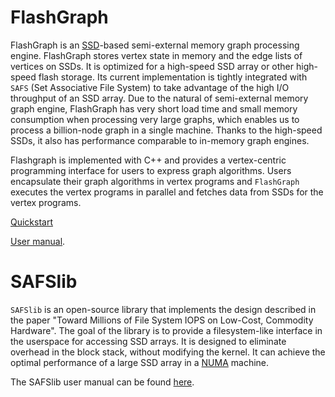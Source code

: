 FlashGraph
===========

FlashGraph is an [SSD](http://en.wikipedia.org/wiki/Solid-state_drive)-based
semi-external memory graph processing engine. FlashGraph stores vertex state
in memory and the edge lists of vertices on SSDs. It is optimized for a high-speed
SSD array or other high-speed flash storage. Its current implementation is tightly
integrated with `SAFS` (Set Associative File System) to take advantage of
the high I/O throughput of an SSD array. Due to the natural of semi-external memory
graph engine, FlashGraph has very short load time and small memory consumption
when processing very large graphs, which enables us to process a billion-node
graph in a single machine. Thanks to the high-speed SSDs, it also has performance
comparable to in-memory graph engines.

Flashgraph is implemented with C++ and provides a vertex-centric programming
interface for users to express graph algorithms. Users encapsulate their graph
algorithms in vertex programs and `FlashGraph` executes the vertex programs
in parallel and fetches data from SSDs for the vertex programs.

[Quickstart](https://github.com/icoming/FlashGraph/wiki/Quick-start-guide-of-FlashGraph)

[User manual](https://github.com/icoming/FlashGraph/wiki/User-manual-of-FlashGraph).

SAFSlib
========

`SAFSlib` is an open-source library that implements the design described
in the paper "Toward Millions of File System IOPS on Low-Cost, Commodity Hardware".
The goal of the library is to provide a filesystem-like interface
in the userspace for accessing SSD arrays. It is designed to eliminate overhead
in the block stack, without modifying the kernel. It can achieve the optimal performance
of a large SSD array in a [NUMA](http://en.wikipedia.org/wiki/Non-uniform_memory_access) machine.

The SAFSlib user manual can be found [here](https://docs.google.com/document/d/1OpsuLZw60MGCZAg4xO-j-1_AEWm3Yc2nqKKu8kXotkA/edit?usp=sharing).

